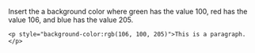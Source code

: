 Insert the a background color where green has the value 100, red has the value 106, and blue has the value 205.

    <p style="background-color:rgb(106, 100, 205)">This is a paragraph.</p>
